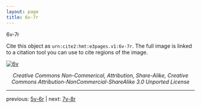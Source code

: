 ```yaml
---
layout: page
title: 6v-7r
---
```


6v-7r

Cite this object as `urn:cite2:hmt:e3pages.v1:6v-7r`. The full image is linked to a citation tool you can use to cite regions of the image.

[![6v](http://www.homermultitext.org/iipsrv?IIIF=/project/homer/pyramidal/deepzoom/hmt/e3bifolio/v1/E3_6v_7r.tif/full/800,/0/default.jpg)](http://www.homermultitext.org/ict2/?urn=urn:cite2:hmt:e3bifolio.v1:E3_6v_7r) 

<p style="text-align: center; font-style: italic;">Creative Commons Non-Commerical, Attribution, Share-Alike, Creative Commons Attribution-NonCommercial-ShareAlike 3.0 Unported License</p>

---

previous: [5v-6r](../5v-6r/) | next: [7v-8r](../7v-8r/)